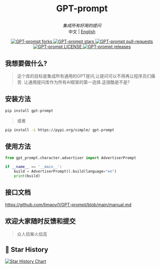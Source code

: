 # <p align="center">GPT-prompt</p>
<p align="center"><i>集成所有好用的提问</i>
<br> 中文 | <a href="README.md">English</a>
</p>

<p align="center">
<a href="https://github.com/limaoyi1/GPT-prompt/fork" target="blank">
<img src="https://img.shields.io/github/forks/limaoyi1/GPT-prompt?style=for-the-badge" alt="GPT-prompt forks"/>
</a>

<a href="https://github.com/limaoyi1/GPT-prompt/stargazers" target="blank">
<img src="https://img.shields.io/github/stars/limaoyi1/GPT-prompt?style=for-the-badge" alt="GPT-prompt stars"/>
</a>
<a href="https://github.com/limaoyi1/GPT-prompt/pulls" target="blank">
<img src="https://img.shields.io/github/issues-pr/limaoyi1/GPT-prompt?style=for-the-badge" alt="GPT-prompt pull-requests"/>
</a>
<a href='https://github.com/limaoyi1/GPT-prompt/blob/main/LICENSE'>
<img src='https://img.shields.io/github/license/limaoyi1/GPT-prompt?&label=Latest&style=for-the-badge' alt="GPT-prompt LICENSE">
</a>
<a href='https://github.com/limaoyi1/GPT-prompt/releases'>
<img src='https://img.shields.io/github/release/limaoyi1/GPT-prompt?&label=Latest&style=for-the-badge' alt="GPT-prompt releases">
</a>
</p>

## 我想要做什么?
>这个库的目标是集成所有通用的GPT提问,让提问可以不用再让程序员们痛苦.
让通用提问库作为所有AI框架的第一选择.这很酷是不是?

## 安装方法
```bash
pip install gpt-prompt
```
> 或者
```bash
pip install -i https://pypi.org/simple/ gpt-prompt
```

## 使用方法
```python
from gpt_prompt.character.advertiser import AdvertiserPrompt

if __name__ == '__main__':
    build = AdvertiserPrompt().build(language="en")
    print(build)
```

## 接口文档
https://github.com/limaoyi1/GPT-prompt/blob/main/manual.md

## 欢迎大家随时反馈和提交
>众人拾柴火焰高

## 🌟 Star History

[![Star History Chart](https://api.star-history.com/svg?repos=limaoyi1/GPT-prompt&type=Timeline)](https://star-history.com/#limaoyi1/GPT-prompt&Timeline)